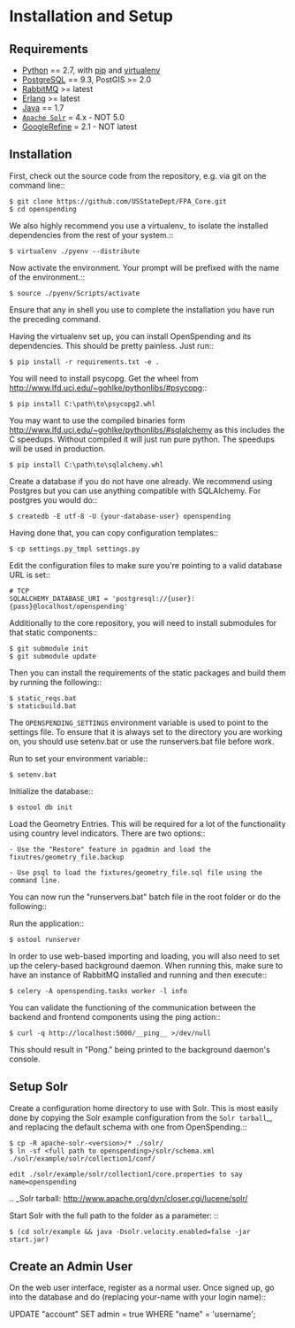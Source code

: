 Installation and Setup
======================


Requirements
------------

* [Python](http://www.python.org/) == 2.7, with [pip](http://pypi.python.org/pypi/pip) and [virtualenv](http://pypi.python.org/pypi/virtualenv)  
* [PostgreSQL](http://www.postgres.org/) == 9.3, PostGIS >= 2.0
* [RabbitMQ](http://www.rabbitmq.com/) >= latest
* [Erlang](http://www.erlang.org/download.html) >= latest
* [Java](http://www.oracle.com/technetwork/java/javase/downloads/index.html) == 1.7
* [`Apache Solr`](http://lucene.apache.org/solr/) = 4.x - NOT 5.0
* [GoogleRefine](https://code.google.com/p/google-refine/downloads/list?can=1) = 2.1 - NOT latest


Installation
------------

First, check out the source code from the repository, e.g. via git on 
the command line::

    $ git clone https://github.com/USStateDept/FPA_Core.git
    $ cd openspending

We also highly recommend you use a virtualenv_ to isolate the installed 
dependencies from the rest of your system.::

    $ virtualenv ./pyenv --distribute

Now activate the environment. Your prompt will be prefixed with the name of
the environment.::

    $ source ./pyenv/Scripts/activate

Ensure that any in shell you use to complete the installation you have run the 
preceding command.

Having the virtualenv set up, you can install OpenSpending and its dependencies.
This should be pretty painless. Just run::

    $ pip install -r requirements.txt -e .


You will need to install psycopg.  Get the wheel from 
http://www.lfd.uci.edu/~gohlke/pythonlibs/#psycopg::

    $ pip install C:\path\to\psycopg2.whl

You may want to use the compiled binaries form http://www.lfd.uci.edu/~gohlke/pythonlibs/#sqlalchemy
as this includes the C speedups.  Without compiled it will just run pure python.  The speedups will be used in production.

    $ pip install C:\path\to\sqlalchemy.whl

Create a database if you do not have one already. We recommend using Postgres
but you can use anything compatible with SQLAlchemy. For postgres you would do::

    $ createdb -E utf-8 -U {your-database-user} openspending

Having done that, you can copy configuration templates::

    $ cp settings.py_tmpl settings.py

Edit the configuration files to make sure you're pointing to a valid database 
URL is set::

    # TCP
    SQLALCHEMY_DATABASE_URI = 'postgresql://{user}:{pass}@localhost/openspending'


Additionally to the core repository, you will need to install submodules for that static components::

    $ git submodule init
    $ git submodule update

Then you can install the requirements of the static packages and build them by running the following::

    $ static_reqs.bat
    $ staticbuild.bat


The ```OPENSPENDING_SETTINGS``` environment variable is used to point to the 
settings file.  To ensure that it is always set to the directory you are working
on, you should use setenv.bat or use the runservers.bat file before work.

Run to set your environment variable::

    $ setenv.bat

Initialize the database::

    $ ostool db init


Load the Geometry Entries.  This will be required for a lot of the functionality
using country level indicators.  There are two options::

    - Use the "Restore" feature in pgadmin and load the fixutres/geometry_file.backup

    - Use psql to load the fixtures/geometry_file.sql file using the command line.
    


You can now run the "runservers.bat" batch file in the root folder or do the following::


Run the application::

    $ ostool runserver

In order to use web-based importing and loading, you will also need to set up
the celery-based background daemon. When running this, make sure to have an
instance of RabbitMQ installed and running and then execute::

    $ celery -A openspending.tasks worker -l info

You can validate the functioning of the communication between the backend and
frontend components using the ping action::

    $ curl -q http://localhost:5000/__ping__ >/dev/null

This should result in "Pong." being printed to the background daemon's console.

Setup Solr
----------

Create a configuration home directory to use with Solr. This is most easily 
done by copying the Solr example configuration from the `Solr tarball`_, and 
replacing the default schema with one from OpenSpending.::

    $ cp -R apache-solr-<version>/* ./solr/
    $ ln -sf <full path to openspending>/solr/schema.xml ./solr/example/solr/collection1/conf/
    
    edit ./solr/example/solr/collection1/core.properties to say name=openspending

.. _Solr tarball: http://www.apache.org/dyn/closer.cgi/lucene/solr/

Start Solr with the full path to the folder as a parameter: ::

    $ (cd solr/example && java -Dsolr.velocity.enabled=false -jar start.jar)


Create an Admin User
--------------------

On the web user interface, register as a normal user. Once signed up, go into 
the database and do (replacing your-name with your login name)::

  UPDATE "account" SET admin = true WHERE "name" = 'username';

